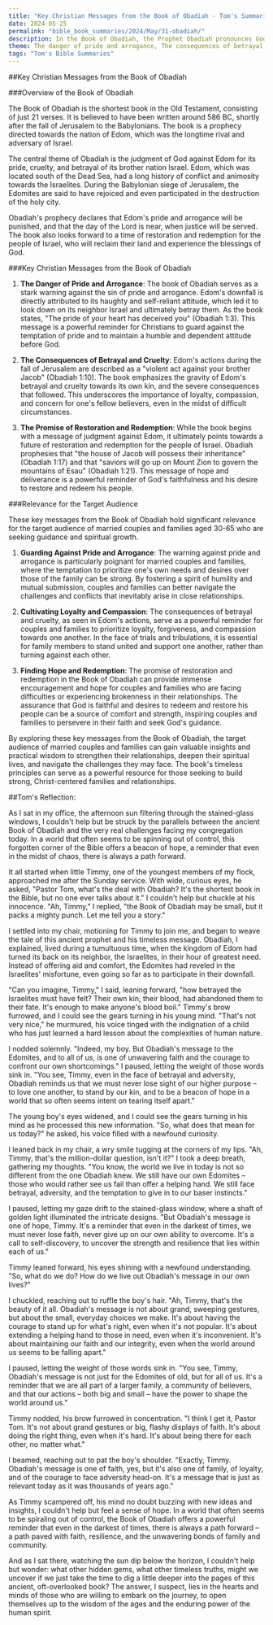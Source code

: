 ```yaml
---
title: "Key Christian Messages from the Book of Obadiah - Tom's Summaries 24"
date: 2024-05-25
permalink: "bible_book_summaries/2024/May/31-obadiah/"
description: In the Book of Obadiah, the Prophet Obadiah pronounces God’s wrath on Edom for their pride and hostility against Israel.
theme: The danger of pride and arrogance, The consequences of betrayal and cruelty, The promise of restoration and redemption, The relevance of these themes for the target audience of married couples and families aged 30-65
tags: "Tom's Bible Summaries"
---
```



##Key Christian Messages from the Book of Obadiah

###Overview of the Book of Obadiah

The Book of Obadiah is the shortest book in the Old Testament, consisting of just 21 verses. It is believed to have been written around 586 BC, shortly after the fall of Jerusalem to the Babylonians. The book is a prophecy directed towards the nation of Edom, which was the longtime rival and adversary of Israel.

The central theme of Obadiah is the judgment of God against Edom for its pride, cruelty, and betrayal of its brother nation Israel. Edom, which was located south of the Dead Sea, had a long history of conflict and animosity towards the Israelites. During the Babylonian siege of Jerusalem, the Edomites are said to have rejoiced and even participated in the destruction of the holy city.

Obadiah's prophecy declares that Edom's pride and arrogance will be punished, and that the day of the Lord is near, when justice will be served. The book also looks forward to a time of restoration and redemption for the people of Israel, who will reclaim their land and experience the blessings of God.

###Key Christian Messages from the Book of Obadiah

1. **The Danger of Pride and Arrogance**: The book of Obadiah serves as a stark warning against the sin of pride and arrogance. Edom's downfall is directly attributed to its haughty and self-reliant attitude, which led it to look down on its neighbor Israel and ultimately betray them. As the book states, "The pride of your heart has deceived you" (Obadiah 1:3). This message is a powerful reminder for Christians to guard against the temptation of pride and to maintain a humble and dependent attitude before God.

2. **The Consequences of Betrayal and Cruelty**: Edom's actions during the fall of Jerusalem are described as a "violent act against your brother Jacob" (Obadiah 1:10). The book emphasizes the gravity of Edom's betrayal and cruelty towards its own kin, and the severe consequences that followed. This underscores the importance of loyalty, compassion, and concern for one's fellow believers, even in the midst of difficult circumstances.

3. **The Promise of Restoration and Redemption**: While the book begins with a message of judgment against Edom, it ultimately points towards a future of restoration and redemption for the people of Israel. Obadiah prophesies that "the house of Jacob will possess their inheritance" (Obadiah 1:17) and that "saviors will go up on Mount Zion to govern the mountains of Esau" (Obadiah 1:21). This message of hope and deliverance is a powerful reminder of God's faithfulness and his desire to restore and redeem his people.

###Relevance for the Target Audience

These key messages from the Book of Obadiah hold significant relevance for the target audience of married couples and families aged 30-65 who are seeking guidance and spiritual growth.

1. **Guarding Against Pride and Arrogance**: The warning against pride and arrogance is particularly poignant for married couples and families, where the temptation to prioritize one's own needs and desires over those of the family can be strong. By fostering a spirit of humility and mutual submission, couples and families can better navigate the challenges and conflicts that inevitably arise in close relationships.

2. **Cultivating Loyalty and Compassion**: The consequences of betrayal and cruelty, as seen in Edom's actions, serve as a powerful reminder for couples and families to prioritize loyalty, forgiveness, and compassion towards one another. In the face of trials and tribulations, it is essential for family members to stand united and support one another, rather than turning against each other.

3. **Finding Hope and Redemption**: The promise of restoration and redemption in the Book of Obadiah can provide immense encouragement and hope for couples and families who are facing difficulties or experiencing brokenness in their relationships. The assurance that God is faithful and desires to redeem and restore his people can be a source of comfort and strength, inspiring couples and families to persevere in their faith and seek God's guidance.

By exploring these key messages from the Book of Obadiah, the target audience of married couples and families can gain valuable insights and practical wisdom to strengthen their relationships, deepen their spiritual lives, and navigate the challenges they may face. The book's timeless principles can serve as a powerful resource for those seeking to build strong, Christ-centered families and relationships.

##Tom's Reflection: 


As I sat in my office, the afternoon sun filtering through the stained-glass windows, I couldn't help but be struck by the parallels between the ancient Book of Obadiah and the very real challenges facing my congregation today. In a world that often seems to be spinning out of control, this forgotten corner of the Bible offers a beacon of hope, a reminder that even in the midst of chaos, there is always a path forward.

It all started when little Timmy, one of the youngest members of my flock, approached me after the Sunday service. With wide, curious eyes, he asked, "Pastor Tom, what's the deal with Obadiah? It's the shortest book in the Bible, but no one ever talks about it." I couldn't help but chuckle at his innocence. "Ah, Timmy," I replied, "the Book of Obadiah may be small, but it packs a mighty punch. Let me tell you a story."

I settled into my chair, motioning for Timmy to join me, and began to weave the tale of this ancient prophet and his timeless message. Obadiah, I explained, lived during a tumultuous time, when the kingdom of Edom had turned its back on its neighbor, the Israelites, in their hour of greatest need. Instead of offering aid and comfort, the Edomites had reveled in the Israelites' misfortune, even going so far as to participate in their downfall.

"Can you imagine, Timmy," I said, leaning forward, "how betrayed the Israelites must have felt? Their own kin, their blood, had abandoned them to their fate. It's enough to make anyone's blood boil." Timmy's brow furrowed, and I could see the gears turning in his young mind. "That's not very nice," he murmured, his voice tinged with the indignation of a child who has just learned a hard lesson about the complexities of human nature.

I nodded solemnly. "Indeed, my boy. But Obadiah's message to the Edomites, and to all of us, is one of unwavering faith and the courage to confront our own shortcomings." I paused, letting the weight of those words sink in. "You see, Timmy, even in the face of betrayal and adversity, Obadiah reminds us that we must never lose sight of our higher purpose – to love one another, to stand by our kin, and to be a beacon of hope in a world that so often seems intent on tearing itself apart."

The young boy's eyes widened, and I could see the gears turning in his mind as he processed this new information. "So, what does that mean for us today?" he asked, his voice filled with a newfound curiosity.

I leaned back in my chair, a wry smile tugging at the corners of my lips. "Ah, Timmy, that's the million-dollar question, isn't it?" I took a deep breath, gathering my thoughts. "You know, the world we live in today is not so different from the one Obadiah knew. We still have our own Edomites – those who would rather see us fail than offer a helping hand. We still face betrayal, adversity, and the temptation to give in to our baser instincts."

I paused, letting my gaze drift to the stained-glass window, where a shaft of golden light illuminated the intricate designs. "But Obadiah's message is one of hope, Timmy. It's a reminder that even in the darkest of times, we must never lose faith, never give up on our own ability to overcome. It's a call to self-discovery, to uncover the strength and resilience that lies within each of us."

Timmy leaned forward, his eyes shining with a newfound understanding. "So, what do we do? How do we live out Obadiah's message in our own lives?"

I chuckled, reaching out to ruffle the boy's hair. "Ah, Timmy, that's the beauty of it all. Obadiah's message is not about grand, sweeping gestures, but about the small, everyday choices we make. It's about having the courage to stand up for what's right, even when it's not popular. It's about extending a helping hand to those in need, even when it's inconvenient. It's about maintaining our faith and our integrity, even when the world around us seems to be falling apart."

I paused, letting the weight of those words sink in. "You see, Timmy, Obadiah's message is not just for the Edomites of old, but for all of us. It's a reminder that we are all part of a larger family, a community of believers, and that our actions – both big and small – have the power to shape the world around us."

Timmy nodded, his brow furrowed in concentration. "I think I get it, Pastor Tom. It's not about grand gestures or big, flashy displays of faith. It's about doing the right thing, even when it's hard. It's about being there for each other, no matter what."

I beamed, reaching out to pat the boy's shoulder. "Exactly, Timmy. Obadiah's message is one of faith, yes, but it's also one of family, of loyalty, and of the courage to face adversity head-on. It's a message that is just as relevant today as it was thousands of years ago."

As Timmy scampered off, his mind no doubt buzzing with new ideas and insights, I couldn't help but feel a sense of hope. In a world that often seems to be spiraling out of control, the Book of Obadiah offers a powerful reminder that even in the darkest of times, there is always a path forward – a path paved with faith, resilience, and the unwavering bonds of family and community.

And as I sat there, watching the sun dip below the horizon, I couldn't help but wonder: what other hidden gems, what other timeless truths, might we uncover if we just take the time to dig a little deeper into the pages of this ancient, oft-overlooked book? The answer, I suspect, lies in the hearts and minds of those who are willing to embark on the journey, to open themselves up to the wisdom of the ages and the enduring power of the human spirit.


